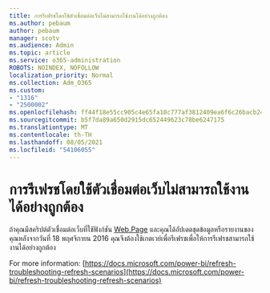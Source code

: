 ```yaml
---
title: การรีเฟรชโดยใช้ตัวเชื่อมต่อเว็บไม่สามารถใช้งานได้อย่างถูกต้อง
ms.author: pebaum
author: pebaum
manager: scotv
ms.audience: Admin
ms.topic: article
ms.service: o365-administration
ROBOTS: NOINDEX, NOFOLLOW
localization_priority: Normal
ms.collection: Adm_O365
ms.custom:
- "1316"
- "2500002"
ms.openlocfilehash: ff44f18e55cc905c4e65fa18c777af3812409ea6f6c26bacb24a7758c2749b5a
ms.sourcegitcommit: b5f7da89a650d2915dc652449623c78be6247175
ms.translationtype: MT
ms.contentlocale: th-TH
ms.lasthandoff: 08/05/2021
ms.locfileid: "54106055"
---
```

# <a name="refresh-using-web-connector-doesnt-work-properly"></a>การรีเฟรชโดยใช้ตัวเชื่อมต่อเว็บไม่สามารถใช้งานได้อย่างถูกต้อง

ถ้าคุณมีสคริปต์ตัวเชื่อมต่อเว็บที่ใช้ฟังก์ชัน [Web.Page](https://msdn.microsoft.com/library/mt260924.aspx) และคุณได้อัปเดตชุดข้อมูลหรือรายงานของคุณหลังจากวันที่ 18 พฤศจิกายน 2016 คุณจึงต้องใช้เกตเวย์เพื่อรีเฟรชเพื่อให้การรีเฟรชสามารถใช้งานได้อย่างถูกต้อง

For more information: [https://docs.microsoft.com/power-bi/refresh-troubleshooting-refresh-scenarios](https://docs.microsoft.com/power-bi/refresh-troubleshooting-refresh-scenarios)
